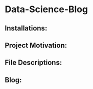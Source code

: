 # Data-Science-Blog


## Installations:





## Project Motivation:

## File Descriptions:

## Blog:


